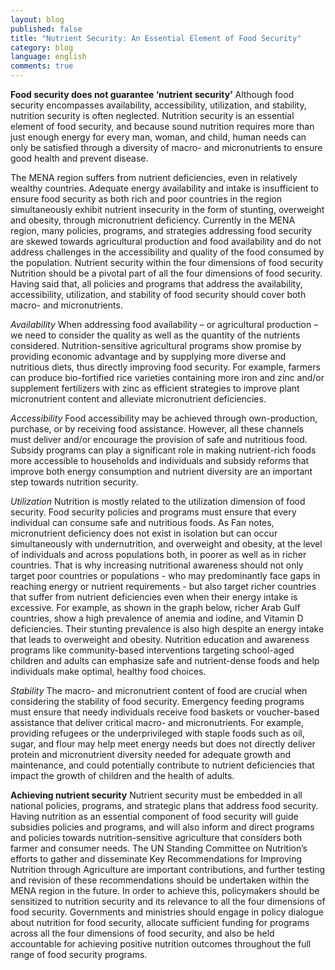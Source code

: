 ```yaml
---
layout: blog
published: false
title: "Nutrient Security: An Essential Element of Food Security"
category: blog
language: english
comments: true
---
```


**Food security does not guarantee ‘nutrient security’**
Although food security encompasses availability, accessibility, utilization, and stability, nutrition security is often neglected. Nutrition security is an essential element of food security, and because sound nutrition requires more than just enough energy for every man, woman, and child, human needs can only be satisfied through a diversity of macro- and micronutrients to ensure good health and prevent disease. 

The MENA region suffers from nutrient deficiencies, even in relatively wealthy countries. Adequate energy availability and intake is insufficient to ensure food security as both rich and poor countries in the region simultaneously exhibit nutrient insecurity in the form of stunting, overweight and obesity, through micronutrient deficiency. Currently in the MENA region, many policies, programs, and strategies addressing food security are skewed towards agricultural production and food availability and do not address challenges in the accessibility and quality of the food consumed by the population. 
Nutrient security within the four dimensions of food security
Nutrition should be a pivotal part of all the four dimensions of food security. Having said that, all policies and programs that address the availability, accessibility, utilization, and stability of food security should cover both macro- and micronutrients.  

_Availability_
When addressing food availability – or agricultural production – we need to consider the quality as well as the quantity of the nutrients considered.  Nutrition-sensitive agricultural programs show promise by providing economic advantage and by supplying more diverse and nutritious diets, thus directly improving food security. For example, farmers can produce bio-fortified rice varieties containing more iron and zinc and/or supplement fertilizers with zinc as efficient strategies to improve plant micronutrient content and alleviate micronutrient deficiencies. 

_Accessibility_
Food accessibility may be achieved through own-production, purchase, or by receiving food assistance. However, all these channels must deliver and/or encourage the provision of safe and nutritious food. Subsidy programs can play a significant role in making nutrient-rich foods more accessible to households and individuals and subsidy reforms that improve both energy consumption and nutrient diversity are an important step towards nutrition security. 

_Utilization_
Nutrition is mostly related to the utilization dimension of food security. Food security policies and programs must ensure that every individual can consume safe and nutritious foods. As Fan notes, micronutrient deficiency does not exist in isolation but can occur simultaneously with undernutrition, and overweight and obesity, at the level of individuals and across populations both, in poorer as well as in richer countries. That is why increasing nutritional awareness should not only target poor countries or populations - who may predominantly face gaps in reaching energy or nutrient requirements - but also target richer countries that suffer from nutrient deficiencies even when their energy intake is excessive. For example, as shown in the graph below, richer Arab Gulf countries, show a high prevalence of anemia and iodine, and Vitamin D deficiencies. Their stunting prevalence is also high despite an energy intake that leads to overweight and obesity. Nutrition education and awareness programs like community-based interventions targeting school-aged children and adults can emphasize safe and nutrient-dense foods and help individuals make optimal, healthy food choices. 



_Stability_
The macro- and micronutrient content of food are crucial when considering the stability of food security. Emergency feeding programs must ensure that needy individuals receive food baskets or voucher-based assistance that deliver critical macro- and micronutrients. For example, providing refugees or the underprivileged with staple foods such as oil, sugar, and flour may help meet energy needs but does not directly deliver protein and micronutrient diversity needed for adequate growth and maintenance, and could potentially contribute to nutrient deficiencies that impact the growth of children and the health of adults. 

**Achieving nutrient security**
Nutrient security must be embedded in all national policies, programs, and strategic plans that address food security. Having nutrition as an essential component of food security will guide subsidies policies and programs, and will also inform and direct programs and policies towards nutrition-sensitive agriculture that considers both farmer and consumer needs. The UN Standing Committee on Nutrition’s efforts to gather and disseminate Key Recommendations for Improving Nutrition through Agriculture are important contributions, and further testing and revision of these recommendations should be undertaken within the MENA region in the future.  In order to achieve this, policymakers should be sensitized to nutrition security and its relevance to all the four dimensions of food security. Governments and ministries should engage in policy dialogue about nutrition for food security, allocate sufficient funding for programs across all the four dimensions of food security, and also be held accountable for achieving positive nutrition outcomes throughout the full range of food security programs. 
